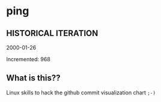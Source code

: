 # ping

## HISTORICAL ITERATION
2000-01-26

Incremented: 968

## What is this?? 
Linux skills to hack the github commit visualization chart `;-)`
